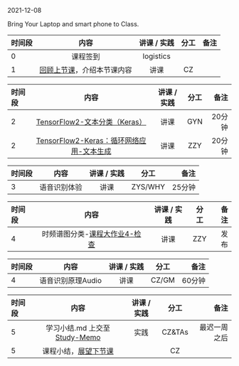 2021-12-08

Bring Your Laptop and smart phone  to Class. 

| 时间段 |  内容    | 讲课 / 实践     |  分工  |  备注       |
| :---   |   :----:    |   :----:    |    :----:    | ---: |
|   0    |  课程签到     |  logistics   |          |        |
|   1    |  [回顾上节课](../WW12/WW12-Plan.md)，介绍本节课内容     |  讲课    |     CZ     |       |


|  时间段 |          内容        | 讲课 / 实践 | 分工  | 备注 |
| :----- | :-------------------: | :------: | :---: | ---: |
|   2    | [TensorFlow2-文本分类（Keras）]()   | 讲课 |  GYN   |  20分钟   |
|   2    |   [TensorFlow2-Keras：循环网络应用-文本生成](../../../DeepLearning/TensorFlow2-rnn-basic.md)  |     讲课     |    ZZY      |    20分钟    |


| 时间段 |          内容        | 讲课 / 实践 | 分工  | 备注 |
| :----- | :-------------------: | :------: | :---: | ---: |
|   3    | 语音识别体验   |       讲课       |    ZYS/WHY     |   25分钟     |


|  时间段 |          内容        | 讲课 / 实践 | 分工  | 备注 |
| :----- | :-------------------: | :------: | :---: | ---: |
|   4    | 时频谱图分类-[课程大作业4-检查](../../../Course-Projects/4_Project/BDMI-2021A-大作业4-说明.md)  |     讲课     |    ZZY |   发布      |


| 时间段 |          内容        | 讲课 / 实践 | 分工  | 备注 |
| :----- | :-------------------: | :------: | :---: | ---: |
|   4    | 语音识别原理Audio   |       讲课       |    CZ/GM       |   60分钟     |





|时间段  |  内容    |  讲课 / 实践     |  分工  |  备注       |
| :---   |   :----:    |   :----:    |    :----:    | ---: |
|   5    | 学习小结.md 上交至[Study-Memo](../../Study-Memo)   |  实践    |     CZ&TAs     |   最迟一周之后     |
|   5    | 课程小结，[展望下节课](../WW14/WW14-Plan.md)    |     |  CZ   |       |
